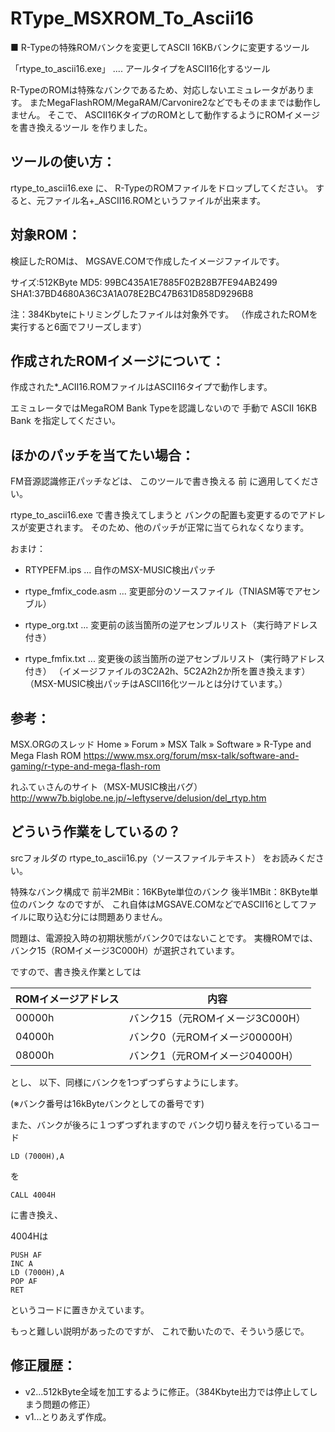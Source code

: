 ﻿# RType_MSXROM_To_Ascii16

■ R-Typeの特殊ROMバンクを変更してASCII 16KBバンクに変更するツール

「rtype_to_ascii16.exe」 .... アールタイプをASCII16化するツール

R-TypeのROMは特殊なバンクであるため、対応しないエミュレータがあります。
またMegaFlashROM/MegaRAM/Carvonire2などでもそのままでは動作しません。
そこで、
ASCII16KタイプのROMとして動作するようにROMイメージを書き換えるツール
を作りました。

## ツールの使い方：

rtype_to_ascii16.exe
に、
R-TypeのROMファイルをドロップしてください。
すると、元ファイル名+_ASCII16.ROMというファイルが出来ます。

## 対象ROM：

検証したROMは、
MGSAVE.COMで作成したイメージファイルです。

サイズ:512KByte
MD5: 99BC435A1E7885F02B28B7FE94AB2499
SHA1:37BD4680A36C3A1A078E2BC47B631D858D9296B8

注：384Kbyteにトリミングしたファイルは対象外です。
   （作成されたROMを実行すると6面でフリーズします）

## 作成されたROMイメージについて：

作成された*_ACII16.ROMファイルはASCII16タイプで動作します。

エミュレータではMegaROM Bank Typeを認識しないので
手動で ASCII 16KB Bank を指定してください。


## ほかのパッチを当てたい場合：

FM音源認識修正パッチなどは、
このツールで書き換える 前 に適用してください。

rtype_to_ascii16.exe で書き換えてしまうと
バンクの配置も変更するのでアドレスが変更されます。
そのため、他のパッチが正常に当てられなくなります。

おまけ：
-	RTYPEFM.ips
	... 自作のMSX-MUSIC検出パッチ

-	rtype_fmfix_code.asm
	... 変更部分のソースファイル（TNIASM等でアセンブル）

-	rtype_org.txt
	... 変更前の該当箇所の逆アセンブルリスト（実行時アドレス付き）

-	rtype_fmfix.txt
	... 変更後の該当箇所の逆アセンブルリスト（実行時アドレス付き）
	（イメージファイルの3C2A2h、5C2A2h2か所を置き換えます）
	（MSX-MUSIC検出パッチはASCII16化ツールとは分けています。）

## 参考：

MSX.ORGのスレッド
Home » Forum » MSX Talk » Software » R-Type and Mega Flash ROM
https://www.msx.org/forum/msx-talk/software-and-gaming/r-type-and-mega-flash-rom

れふてぃさんのサイト（MSX-MUSIC検出バグ）
http://www7b.biglobe.ne.jp/~leftyserve/delusion/del_rtyp.htm

## どういう作業をしているの？

srcフォルダの rtype_to_ascii16.py（ソースファイルテキスト）
をお読みください。

特殊なバンク構成で
前半2MBit：16KByte単位のバンク
後半1MBit：8KByte単位のバンク
なのですが、
これ自体はMGSAVE.COMなどでASCII16としてファイルに取り込む分には問題ありません。

問題は、電源投入時の初期状態がバンク0ではないことです。
実機ROMでは、バンク15（ROMイメージ3C000H）が選択されています。

ですので、書き換え作業としては

| ROMイメージアドレス | 内容 |
|--|--|
| 00000h|バンク15（元ROMイメージ3C000H）|
| 04000h|バンク0（元ROMイメージ00000H）|
| 08000h|バンク1（元ROMイメージ04000H）|

とし、
以下、同様にバンクを1つずつずらすようにします。

 (※バンク番号は16kByteバンクとしての番号です)

また、バンクが後ろに１つずつずれますので
バンク切り替えを行っているコード

	LD (7000H),A

を

	CALL 4004H

に書き換え、

4004Hは

	PUSH AF
	INC A
	LD (7000H),A
	POP AF
	RET

というコードに置きかえています。

もっと難しい説明があったのですが、
これで動いたので、そういう感じで。

## 修正履歴：
- v2...512kByte全域を加工するように修正。（384Kbyte出力では停止してしまう問題の修正）
- v1...とりあえず作成。
